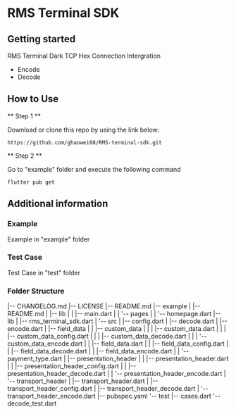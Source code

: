 <!-- 
This README describes the package. If you publish this package to pub.dev,
this README's contents appear on the landing page for your package.

For information about how to write a good package README, see the guide for
[writing package pages](https://dart.dev/guides/libraries/writing-package-pages). 

For general information about developing packages, see the Dart guide for
[creating packages](https://dart.dev/guides/libraries/create-library-packages)
and the Flutter guide for
[developing packages and plugins](https://flutter.dev/developing-packages). 
-->

# RMS Terminal SDK

## Getting started

RMS Terminal Dark TCP Hex Connection Intergration
* Encode
* Decode
## How to Use 

** Step 1 **

Download or clone this repo by using the link below:

```
https://github.com/ghaowei08/RMS-terminal-sdk.git
```

** Step 2 **

Go to "example" folder and execute the following command

```
flutter pub get 
```
## Additional information
### Example
Example in "example" folder 
### Test Case
Test Case in "test" folder
### Folder Structure
|-- CHANGELOG.md 
|-- LICENSE
|-- README.md
|-- example
|   |-- README.md 
|   |-- lib
|   |   |-- main.dart 
|   |   '-- pages
|   |       '-- homepage.dart
|-- lib
|   |-- rms_terminal_sdk.dart 
|   '-- src
|       |-- config.dart
|       |-- decode.dart
|       |-- encode.dart
|       |-- field_data
|       |   |-- custom_data
|       |   |   |-- custom_data.dart 
|       |   |   |-- custom_data_config.dart
|       |   |   |-- custom_data_decode.dart
|       |   |   '-- custom_data_encode.dart 
|       |   |-- field_data.dart 
|       |   |-- field_data_config.dart
|       |   |-- field_data_decode.dart
|       |   |-- field_data_encode.dart 
|       |   '-- payment_type.dart
|       |-- presentation_header
|       |   |-- presentation_header.dart 
|       |   |-- presentation_header_config.dart
|       |   |-- presentation_header_decode.dart 
|       |   '-- presentation_header_encode.dart 
|       '-- transport_header
|           |-- transport_header.dart 
|           |-- transport_header_config.dart 
|           |-- transport_header_decode.dart 
|           '-- transport_header_encode.dart 
|-- pubspec.yaml
'-- test
    |-- cases.dart
    '-- decode_test.dart